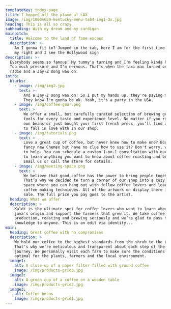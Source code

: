 ```yaml
---
templateKey: index-page
title: I hopped off the plane at LAX
image: /img/1000x650-kentucky-menu-tab4-img1-3x.jpg
heading: This is all so crazy
subheading: With my dream and my cardigan
mainpitch:
  title: Welcome to the land of fame excess
  description: >-
    Am I gonna fit in? Jumped in the cab, here I am for the first time. Look at
    my right and I see the Hollywood sign
description: >-
  Everybody seems so famous! My tummy's turning and I'm feeling kinda home sick.
  Too much pressure and I'm nervous. That's when the taxi man turned on the
  radio and a Jay-Z song was on.
intro:
  blurbs:
    - image: /img/img2.jpg
      text: >-
        And a Jay-Z song was on! So I put my hands up, they're paying my song.
        They know I'm gonna be ok. Yeah, it's a party in the USA.
    - image: /img/coffee-gear.png
      text: >
        We offer a small, but carefully curated selection of brewing gear and
        tools for every taste and experience level. No matter if you roast your
        own beans or just bought your first french press, you’ll find a gadget
        to fall in love with in our shop.
    - image: /img/tutorials.png
      text: >
        Love a great cup of coffee, but never knew how to make one? Bought a
        fancy new Chemex but have no clue how to use it? Don't worry, we’re here
        to help. You can schedule a custom 1-on-1 consultation with our baristas
        to learn anything you want to know about coffee roasting and brewing.
        Email us or call the store for details.
    - image: /img/meeting-space.png
      text: >
        We believe that good coffee has the power to bring people together.
        That’s why we decided to turn a corner of our shop into a cozy meeting
        space where you can hang out with fellow coffee lovers and learn about
        coffee making techniques. All of the artwork on display there is for
        sale. The full price you pay goes to the artist.
  heading: What we offer
  description: >
    Kaldi is the ultimate spot for coffee lovers who want to learn about their
    java’s origin and support the farmers that grew it. We take coffee
    production, roasting and brewing seriously and we’re glad to pass that
    knowledge to anyone. This is an edit via identity...
main:
  heading: Great coffee with no compromises
  description: >
    We hold our coffee to the highest standards from the shrub to the cup.
    That’s why we’re meticulous and transparent about each step of the coffee’s
    journey. We personally visit each farm to make sure the conditions are
    optimal for the plants, farmers and the local environment.
  image1:
    alt: A close-up of a paper filter filled with ground coffee
    image: /img/products-grid3.jpg
  image2:
    alt: A green cup of a coffee on a wooden table
    image: /img/products-grid2.jpg
  image3:
    alt: Coffee beans
    image: /img/products-grid1.jpg
---
```


